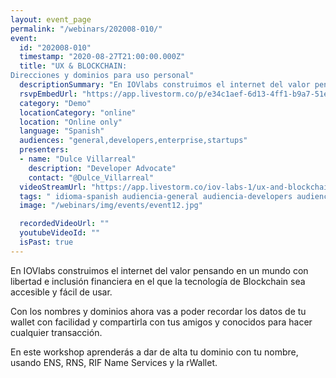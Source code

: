 ```yaml
---
layout: event_page
permalink: "/webinars/202008-010/"
event:
  id: "202008-010"
  timestamp: "2020-08-27T21:00:00.000Z"
  title: "UX & BLOCKCHAIN:
Direcciones y dominios para uso personal"
  descriptionSummary: "En IOVlabs construimos el internet del valor pensando en un mundo con libertad e inclusi n financiera en el que la tecnolog a de Blockchain…"
  rsvpEmbedUrl: "https://app.livestorm.co/p/e34c1aef-6d13-4ff1-b9a7-51ef2f85f98c/form"
  category: "Demo"
  locationCategory: "online"
  location: "Online only"
  language: "Spanish"
  audiences: "general,developers,enterprise,startups"
  presenters:
  - name: "Dulce Villarreal"
    description: "Developer Advocate"
    contact: "@Dulce_Villarreal"
  videoStreamUrl: "https://app.livestorm.co/iov-labs-1/ux-and-blockchain-direcciones-y-dominios"
  tags: " idioma-spanish audiencia-general audiencia-developers audiencia-enterprise audiencia-startups recent"
  image: "/webinars/img/events/event12.jpg"

  recordedVideoUrl: ""
  youtubeVideoId: ""
  isPast: true
---
```



En IOVlabs construimos el internet del valor pensando en un mundo con libertad e inclusión financiera en el que la tecnología de Blockchain sea accesible y fácil de usar.

Con los nombres y dominios ahora vas a poder recordar los datos de tu wallet con facilidad y compartirla con tus amigos y conocidos para hacer cualquier transacción.

En este workshop aprenderás a dar de alta tu dominio con tu nombre, usando ENS, RNS, RIF Name Services y la rWallet.

